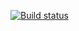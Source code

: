 [![Build status](https://ci.appveyor.com/api/projects/status/nhex1348btd9ibfa?svg=true)](https://ci.appveyor.com/project/DashaSlesareva/cardorder)